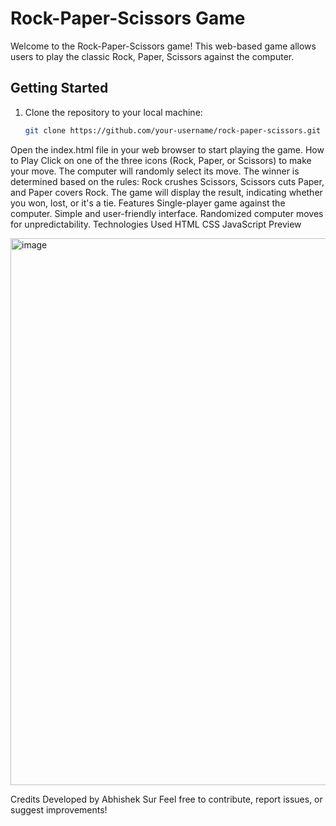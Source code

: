 # Rock-Paper-Scissors Game

Welcome to the Rock-Paper-Scissors game! This web-based game allows users to play the classic Rock, Paper, Scissors against the computer.

## Getting Started

1. Clone the repository to your local machine:

   ```bash
   git clone https://github.com/your-username/rock-paper-scissors.git
Open the index.html file in your web browser to start playing the game.
How to Play
Click on one of the three icons (Rock, Paper, or Scissors) to make your move.
The computer will randomly select its move.
The winner is determined based on the rules: Rock crushes Scissors, Scissors cuts Paper, and Paper covers Rock.
The game will display the result, indicating whether you won, lost, or it's a tie.
Features
Single-player game against the computer.
Simple and user-friendly interface.
Randomized computer moves for unpredictability.
Technologies Used
HTML
CSS
JavaScript
Preview

<img width="875" alt="image" src="https://github.com/Abhisheksur123/Rock-Paper-Scissor-Game/assets/107261617/ce552be4-9aa2-444c-9814-c398d55827bb">


Credits
Developed by Abhishek Sur
Feel free to contribute, report issues, or suggest improvements!

